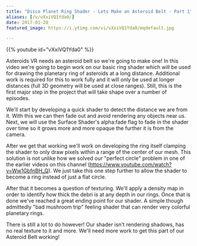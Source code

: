 ```yaml
---
title: "Disco Planet Ring Shader - Lets Make an Asteroid Belt - Part 1"
aliases: [/v/vXxiVQ1Yda0/]
date: 2017-01-20
featured_image: https://i.ytimg.com/vi/vXxiVQ1Yda0/mqdefault.jpg

---
```


{{% youtube id="vXxiVQ1Yda0" %}}

Asteroids VR needs an asteroid belt so we're going to make one! In this video we're going to begin work on our basic ring shader which will be used for drawing the planetary ring of asteroids at a long distance. Additional work is required for this to work fully and it will only be used at longer distances (full 3D geometry will be used at close ranges). Still, this is the first major step in the project that will take shape over a number of episodes.

We'll start by developing a quick shader to detect the distance we are from it. With this we can then fade out and avoid rendering any objects near us. Next, we will use the Surface Shader's alpha:fade flag to fade in the shader over time so it grows more and more opaque the further it is from the camera.

After we get that working we'll work on developing the ring itself clamping the shader to only draw pixels within a range of the center of our mesh. This solution is not unlike how we solved our "perfect circle" problem in one of the earlier videos on this channel (https://www.youtube.com/watch?v=Ww1GbfnBH_Q). We just take this one step further to allow the shader to become a ring instead of just a flat circle.

After that it becomes a question of texturing. We'll apply a density map in order to identify how thick the debri is at any depth in our rings. Once that is done we've reached a great ending point for our shader. A simple though admittedly "bad mushroom trip" feeling shader that can render very colorful planetary rings.

There is still a lot to do however! Our shader isn't rendering shadows, has no real texture to it and more. We'll need more work to get this part of our Asteroid Belt working!